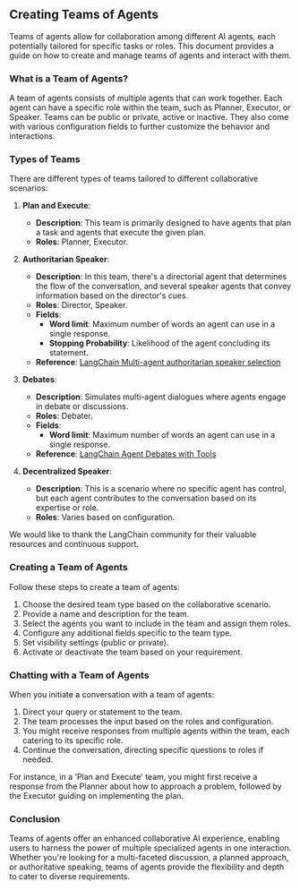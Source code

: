 ## Creating Teams of Agents

Teams of agents allow for collaboration among different AI agents, each potentially tailored for specific tasks or roles. This document provides a guide on how to create and manage teams of agents and interact with them.

### What is a Team of Agents?

A team of agents consists of multiple agents that can work together. Each agent can have a specific role within the team, such as Planner, Executor, or Speaker. Teams can be public or private, active or inactive. They also come with various configuration fields to further customize the behavior and interactions.

### Types of Teams

There are different types of teams tailored to different collaborative scenarios:

1. **Plan and Execute**:
    - **Description**: This team is primarily designed to have agents that plan a task and agents that execute the given plan.
    - **Roles**: Planner, Executor.

2. **Authoritarian Speaker**:
    - **Description**: In this team, there's a directorial agent that determines the flow of the conversation, and several speaker agents that convey information based on the director's cues.
    - **Roles**: Director, Speaker.
    - **Fields**:
        - **Word limit**: Maximum number of words an agent can use in a single response.
        - **Stopping Probability**: Likelihood of the agent concluding its statement.
    - **Reference**: [LangChain Multi-agent authoritarian speaker selection](https://python.langchain.com/docs/use_cases/more/agents/agent_simulations/multiagent_authoritarian)

3. **Debates**:
    - **Description**: Simulates multi-agent dialogues where agents engage in debate or discussions.
    - **Roles**: Debater.
    - **Fields**:
        - **Word limit**: Maximum number of words an agent can use in a single response.
    - **Reference**: [LangChain Agent Debates with Tools](https://python.langchain.com/docs/use_cases/more/agents/agent_simulations/two_agent_debate_tools)

4. **Decentralized Speaker**:
    - **Description**: This is a scenario where no specific agent has control, but each agent contributes to the conversation based on its expertise or role.
    - **Roles**: Varies based on configuration.

We would like to thank the LangChain community for their valuable resources and continuous support.

### Creating a Team of Agents

Follow these steps to create a team of agents:

1. Choose the desired team type based on the collaborative scenario.
2. Provide a name and description for the team.
3. Select the agents you want to include in the team and assign them roles.
4. Configure any additional fields specific to the team type.
5. Set visibility settings (public or private).
6. Activate or deactivate the team based on your requirement.

### Chatting with a Team of Agents

When you initiate a conversation with a team of agents:

1. Direct your query or statement to the team.
2. The team processes the input based on the roles and configuration.
3. You might receive responses from multiple agents within the team, each catering to its specific role.
4. Continue the conversation, directing specific questions to roles if needed.

For instance, in a 'Plan and Execute' team, you might first receive a response from the Planner about how to approach a problem, followed by the Executor guiding on implementing the plan.

### Conclusion

Teams of agents offer an enhanced collaborative AI experience, enabling users to harness the power of multiple specialized agents in one interaction. Whether you're looking for a multi-faceted discussion, a planned approach, or authoritative speaking, teams of agents provide the flexibility and depth to cater to diverse requirements.